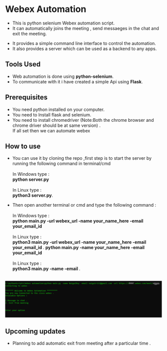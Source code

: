 <h1> Webex Automation </h1>

- This is python selenium Webex automation script.
- It can automatically joins the meeting , send messaeges in the chat and exit the meeting.

* It provides a simple command line interface to control the automation.
* It also provides a server which can be used as a backend to any apps.

<h2>Tools Used </h2>

- Web automation is done using <b>python-selenium</b>.
- To communicate with it i have created a simple Api using <b>Flask</b>.

<h2>Prerequisites</h2>

- You need python installed on your computer.
- You need to Install flask and selenium.
- You need to install chromedriver (Note:Both the chrome browser and chrome driver should be at same version) .<br>
  If all set then we can automate webex

<h2>How to use</h2>

- You can use it by cloning the repo ,first step is to start the server by running the following command in terminal/cmd<br><br>
  In Windows type :<br>
  <b>python server.py</b><br><br>
  In Linux type :<br>
  <b> python3 server.py</b>.

- Then open another terminal or cmd and type the following command :<br><br>
In Windows type :<br>
<b>python main.py -url webex_url -name your_name_here -email your_email_id </b> <br><br>
In Linux type :<br>
<b> python3 main.py -url webex_url -name your_name_here -email your_email_id </b>.
<b>python main.py -name your_name_here -email your_email_id </b> <br><br>
In Linux type :<br>
<b> python3 main.py -name <your name> -email <email id></b>.
<br><br>
<img src="output1.PNG" placeholder="Sample output">
<h2> Upcoming updates </h2>

* Planning to add automatic exit from meeting after a particular time .
